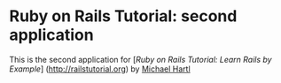 # Ruby on Rails Tutorial: second application

This is the second application for [*Ruby on Rails Tutorial: Learn Rails by Example*] (http://railstutorial.org) by [Michael Hartl](http://michaelhartl.com)